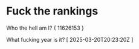# Fuck the rankings

Who the hell am I?
{ 11626153 }

What fucking year is it?
[ 2025-03-20T20:23:20Z ]
